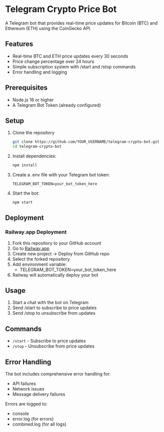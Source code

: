 # Telegram Crypto Price Bot

A Telegram bot that provides real-time price updates for Bitcoin (BTC) and Ethereum (ETH) using the CoinGecko API.

## Features

- Real-time BTC and ETH price updates every 30 seconds
- Price change percentage over 24 hours
- Simple subscription system with /start and /stop commands
- Error handling and logging

## Prerequisites

- Node.js 16 or higher
- A Telegram Bot Token (already configured)

## Setup

1. Clone the repository
   ```bash
   git clone https://github.com/YOUR_USERNAME/telegram-crypto-bot.git
   cd telegram-crypto-bot
   ```

2. Install dependencies:
   ```bash
   npm install
   ```

3. Create a .env file with your Telegram bot token:
   ```
   TELEGRAM_BOT_TOKEN=your_bot_token_here
   ```

4. Start the bot:
   ```bash
   npm start
   ```

## Deployment

### Railway.app Deployment

1. Fork this repository to your GitHub account
2. Go to [Railway.app](https://railway.app)
3. Create new project → Deploy from GitHub repo
4. Select the forked repository
5. Add environment variable:
   - TELEGRAM_BOT_TOKEN=your_bot_token_here
6. Railway will automatically deploy your bot

## Usage

1. Start a chat with the bot on Telegram
2. Send /start to subscribe to price updates
3. Send /stop to unsubscribe from updates

## Commands

- `/start` - Subscribe to price updates
- `/stop` - Unsubscribe from price updates

## Error Handling

The bot includes comprehensive error handling for:
- API failures
- Network issues
- Message delivery failures

Errors are logged to:
- console
- error.log (for errors)
- combined.log (for all logs)
